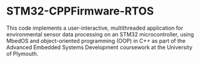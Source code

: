 # STM32-CPPFirmware-RTOS
This code implements a user-interactive, multithreaded application for environmental sensor data processing on an STM32 microcontroller, using MbedOS and object-oriented programming (OOP) in C++ as part of the Advanced Embedded Systems Development coursework at the University of Plymouth.
